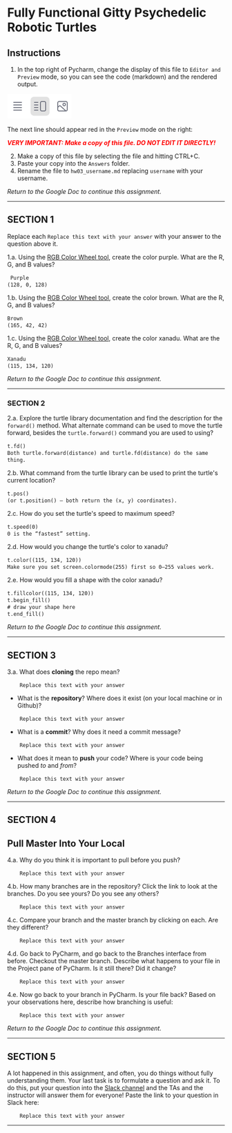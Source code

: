 # Fully Functional Gitty Psychedelic Robotic Turtles

## Instructions

1. In the top right of Pycharm, change the display of this file to 
   `Editor and Preview` mode, so you can see the code (markdown) and the rendered output. 

![Screenshot of "Editor and Preview" mode](split_mode_markdown.png)

The next line should appear red in the `Preview` mode on the right:

**_<span style="color:red">
    VERY IMPORTANT: Make a copy of this file. DO NOT EDIT IT DIRECTLY!
</span>_**

2. Make a copy of this file by selecting the file and hitting CTRL+C. 
3. Paste your copy into the `Answers` folder.
4. Rename the file to `hw03_username.md` replacing `username` with your username.

_Return to the Google Doc to continue this assignment._

---

## SECTION 1

Replace each `Replace this text with your answer` with your answer to the question above it.

1.a. Using the [RGB Color Wheel tool](https://colorspire.com/rgb-color-wheel/), create the color purple. 
     What are the R, G, and B values?

```
 Purple
(128, 0, 128)
```

1.b. Using the [RGB Color Wheel tool](https://colorspire.com/rgb-color-wheel/), create the color brown. 
     What are the R, G, and B values? 

```
Brown
(165, 42, 42)
```

1.c. Using the [RGB Color Wheel tool](https://colorspire.com/rgb-color-wheel/), create the color xanadu. 
     What are the R, G, and B values?

```
Xanadu
(115, 134, 120)
```

_Return to the Google Doc to continue this assignment._

---

### SECTION 2

2.a. Explore the turtle library documentation and find the description for the 
     `forward()` method. What alternate command can be used to move the turtle forward, 
     besides the `turtle.forward()` command you are used to using?

```
t.fd()
Both turtle.forward(distance) and turtle.fd(distance) do the same thing.

```

2.b. What command from the turtle library can be used to print the turtle's current 
   location?
   
```
t.pos()
(or t.position() — both return the (x, y) coordinates).
```

2.c. How do you set the turtle's speed to maximum speed?
   
```
t.speed(0)
0 is the “fastest” setting.
```

2.d. How would you change the turtle's color to xanadu? 

```
t.color((115, 134, 120))
Make sure you set screen.colormode(255) first so 0–255 values work.
```

2.e. How would you fill a shape with the color xanadu?

```
t.fillcolor((115, 134, 120))
t.begin_fill()
# draw your shape here
t.end_fill()
```

_Return to the Google Doc to continue this assignment._

---

## SECTION 3

3.a. What does **cloning** the repo mean?

```
    Replace this text with your answer
```


- What is the **repository**? Where does it exist (on your local machine or in Github)?

```
    Replace this text with your answer
```


- What is a **commit**? Why does it need a commit message?

```
    Replace this text with your answer
```


- What does it mean to **push** your code? Where is your code being pushed _to_ and _from_?

```
    Replace this text with your answer
```

_Return to the Google Doc to continue this assignment._

---

## SECTION 4

## Pull Master Into Your Local

4.a. Why do you think it is important to pull before you push?

```
    Replace this text with your answer
```

4.b. How many branches are in the repository?
     Click the link to look at the branches. Do you see yours? Do you see any others? 

```
    Replace this text with your answer
```


4.c. Compare your branch and the master branch by clicking on each. Are they different?

```
    Replace this text with your answer
```


4.d. Go back to PyCharm, and go back to the Branches interface from before. Checkout the 
     master branch. Describe what happens to your file in the Project pane of PyCharm. Is it still 
     there? Did it change?

```
    Replace this text with your answer
```


4.e. Now go back to your branch in PyCharm. Is your file back? Based on your observations
     here, describe how branching is useful:

```
    Replace this text with your answer
```

_Return to the Google Doc to continue this assignment._

---

## SECTION 5

A lot happened in this assignment, and often, you do things without fully understanding them. Your last task is to 
formulate a question and ask it. To do this, put your question into the [Slack channel](https://bereacs.slack.com/archives/C3QACGH8R) and the TAs and the 
instructor will answer them for everyone! Paste the link to your question in Slack here:

```
    Replace this text with your answer
```

---